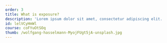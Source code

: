 ```yaml
---
order: 3
title: What is exposure?
description: 'Lorem ipsum dolor sit amet, consectetur adipiscing elit. Aliquam suscipit bibendum ex nec interdum.'
id: lelVCyHmWl
course: coFYuOtSOq
thumb: /wolfgang-hasselmann-MyojFUgt5jA-unsplash.jpg
---
```

